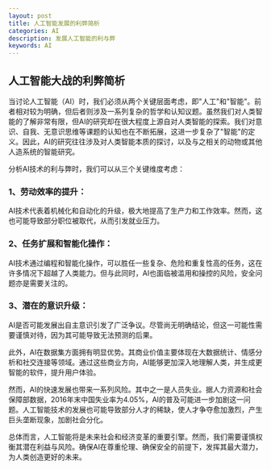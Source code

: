 ```yaml
---
layout: post
title: 人工智能发展的利弊简析
categories: AI
description: 发展人工智能的利与弊
keywords: AI
---
```


## 人工智能大战的利弊简析

当讨论人工智能（AI）时，我们必须从两个关键层面考虑，即"人工"和"智能"。前者相对较为明确，但后者则涉及一系列复杂的哲学和认知议题。虽然我们对人类智能的了解非常有限，但AI的研究却在很大程度上源自对人类智能的探索。我们对意识、自我、无意识思维等课题的认知也在不断拓展，这进一步复杂了"智能"的定义。因此，AI的研究往往涉及对人类智能本质的探讨，以及与之相关的动物或其他人造系统的智能研究。

分析AI技术的利与弊时，我们可以从三个关键维度考虑：

### 1、劳动效率的提升： 

AI技术代表着机械化和自动化的升级，极大地提高了生产力和工作效率。然而，这也可能导致部分职位被取代，从而引发就业压力。

### 2、任务扩展和智能化操作： 

AI技术通过编程和智能化操作，可以胜任一些复杂、危险和重复性高的任务，这在许多情况下超越了人类能力。但与此同时，AI也面临被滥用和操控的风险，安全问题亦是需要关注的。

### 3、潜在的意识升级： 

AI是否可能发展出自主意识引发了广泛争议。尽管尚无明确结论，但这一可能性需要谨慎对待，因为其可能导致无法预测的后果。

此外，AI在数据集方面拥有明显优势。其商业价值主要体现在大数据统计、情感分析和社交连接等领域。通过这些商业方向，AI能够更加深入地理解人类，并生成更智能的软件，提升用户体验。

然而，AI的快速发展也带来一系列风险。其中之一是人员失业。据人力资源和社会保障部数据，2016年末中国失业率为4.05%，AI的普及可能进一步加剧这一问题。人工智能技术的发展也可能导致部分人才的稀缺，使人才争夺愈加激烈，产生巨头垄断现象，加剧社会分化。

总体而言，人工智能将是未来社会和经济变革的重要引擎。然而，我们需要谨慎权衡其潜在利益与风险。确保AI在尊重伦理、确保安全的前提下，发挥其最大潜力，为人类创造更好的未来。
